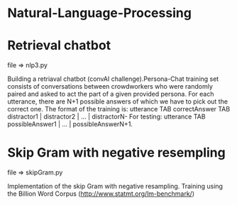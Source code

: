 # Natural-Language-Processing

# Retrieval chatbot

file => nlp3.py

Building a retriaval chatbot (convAI challenge).Persona-Chat training set consists of conversations between crowdworkers who were 
randomly paired and asked to act the part of a given provided persona.
For each utterance, there are  N+1 possible answers of which we have to pick out the correct one.
The format of the training is: utterance TAB correctAnswer TAB distractor1 | distractor2 | ... | distractorN-
For testing: utterance TAB possibleAnswer1 | ... | possibleAnswerN+1.

# Skip Gram with negative resempling

file => skipGram.py

Implementation of the skip Gram with negative resampling.
Training using the Billion Word Corpus (http://www.statmt.org/lm-benchmark/)
